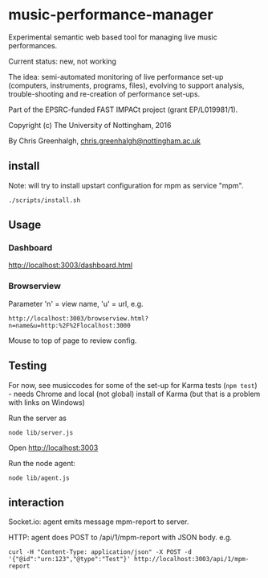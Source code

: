 # music-performance-manager

Experimental semantic web based tool for managing live music performances.

Current status: new, not working

The idea: semi-automated monitoring of live performance set-up (computers, instruments, programs, files), evolving to support analysis, trouble-shooting and re-creation of performance set-ups.

Part of the EPSRC-funded FAST IMPACt project (grant	EP/L019981/1).

Copyright (c) The University of Nottingham, 2016

By Chris Greenhalgh, chris.greenhalgh@nottingham.ac.uk

## install

Note: will try to install upstart configuration for mpm as service "mpm".

```
./scripts/install.sh
```

## Usage

### Dashboard

[http://localhost:3003/dashboard.html](http://localhost:3003/dashboard.html)

### Browserview

Parameter 'n' = view name, 'u' = url, e.g.
```
http://localhost:3003/browserview.html?n=name&u=http:%2F%2Flocalhost:3000
```

Mouse to top of page to review config.

## Testing

For now, see musiccodes for some of the set-up for Karma tests (`npm test`) - needs Chrome and local (not global) install of Karma (but that is a problem with links on Windows)

Run the server as
```
node lib/server.js
```

Open [http://localhost:3003](http://localhost:3003)

Run the node agent:
```
node lib/agent.js
```

## interaction

Socket.io: agent emits message mpm-report to server.

HTTP: agent does POST to /api/1/mpm-report with JSON body.
e.g.
```
curl -H "Content-Type: application/json" -X POST -d '{"@id":"urn:123","@type":"Test"}' http://localhost:3003/api/1/mpm-report
```

